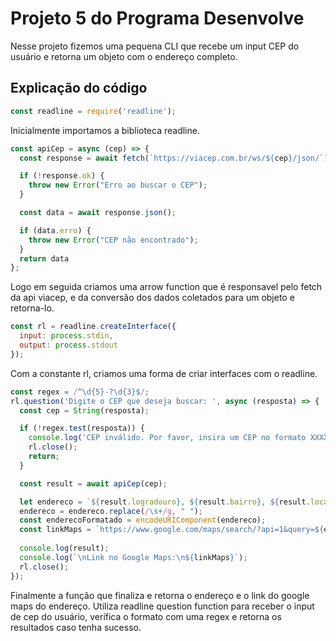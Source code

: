
# Projeto 5 do Programa Desenvolve

Nesse projeto fizemos uma pequena CLI que recebe um input CEP do usuário e retorna um objeto com o endereço completo.

## Explicação do código

```javascript
const readline = require('readline');
```
Inicialmente importamos a biblioteca readline.

```javascript
const apiCep = async (cep) => {
  const response = await fetch(`https://viacep.com.br/ws/${cep}/json/`);

  if (!response.ok) {
    throw new Error("Erro ao buscar o CEP");
  }

  const data = await response.json();

  if (data.erro) {
    throw new Error("CEP não encontrado");
  }
  return data
};
```

Logo em seguida criamos uma arrow function que é responsavel pelo fetch da api viacep, e da conversão dos dados coletados para um objeto e retorna-lo.

```javascript
const rl = readline.createInterface({
  input: process.stdin,
  output: process.stdout
});
```

Com a constante rl, criamos uma forma de criar interfaces com o readline.

```javascript
const regex = /^\d{5}-?\d{3}$/;
rl.question('Digite o CEP que deseja buscar: ', async (resposta) => {
  const cep = String(resposta);

  if (!regex.test(resposta)) {
    console.log('CEP inválido. Por favor, insira um CEP no formato XXXXX-XXX ou XXXXXXXX.');
    rl.close();
    return;
  }

  const result = await apiCep(cep);

  let endereco = `${result.logradouro}, ${result.bairro}, ${result.localidade}, ${result.uf}`;
  endereco = endereco.replace(/\s+/g, " ");
  const enderecoFormatado = encodeURIComponent(endereco);
  const linkMaps = `https://www.google.com/maps/search/?api=1&query=${enderecoFormatado}`;
  
  console.log(result);
  console.log(`\nLink no Google Maps:\n${linkMaps}`);
  rl.close();
});
```

Finalmente a função que finaliza e retorna o endereço e o link do google maps do endereço. Utiliza readline question function para receber o input de cep do usuário, verifica o formato com uma regex e retorna os resultados caso tenha sucesso. 